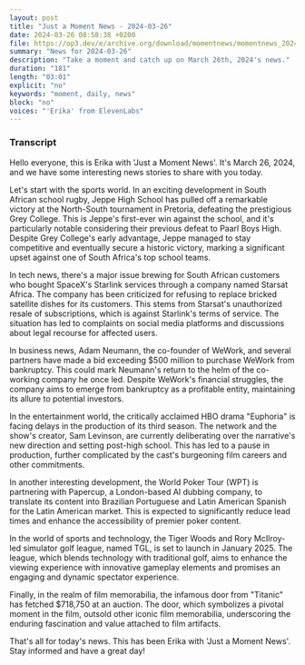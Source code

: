 ```yaml
---
layout: post
title: "Just a Moment News - 2024-03-26"
date: 2024-03-26 08:58:38 +0200
file: https://op3.dev/e/archive.org/download/momentnews/momentnews_2024-03-26.mp3
summary: "News for 2024-03-26"
description: "Take a moment and catch up on March 26th, 2024's news."
duration: "181"
length: "03:01"
explicit: "no"
keywords: "moment, daily, news"
block: "no"
voices: "'Erika' from ElevenLabs"
---
```


### Transcript

Hello everyone, this is Erika with 'Just a Moment News'. It's March 26, 2024, and we have some interesting news stories to share with you today.

Let's start with the sports world. In an exciting development in South African school rugby, Jeppe High School has pulled off a remarkable victory at the North-South tournament in Pretoria, defeating the prestigious Grey College. This is Jeppe's first-ever win against the school, and it's particularly notable considering their previous defeat to Paarl Boys High. Despite Grey College's early advantage, Jeppe managed to stay competitive and eventually secure a historic victory, marking a significant upset against one of South Africa's top school teams.

In tech news, there's a major issue brewing for South African customers who bought SpaceX's Starlink services through a company named Starsat Africa. The company has been criticized for refusing to replace bricked satellite dishes for its customers. This stems from Starsat's unauthorized resale of subscriptions, which is against Starlink's terms of service. The situation has led to complaints on social media platforms and discussions about legal recourse for affected users.

In business news, Adam Neumann, the co-founder of WeWork, and several partners have made a bid exceeding $500 million to purchase WeWork from bankruptcy. This could mark Neumann's return to the helm of the co-working company he once led. Despite WeWork's financial struggles, the company aims to emerge from bankruptcy as a profitable entity, maintaining its allure to potential investors.

In the entertainment world, the critically acclaimed HBO drama "Euphoria" is facing delays in the production of its third season. The network and the show's creator, Sam Levinson, are currently deliberating over the narrative's new direction and setting post-high school. This has led to a pause in production, further complicated by the cast's burgeoning film careers and other commitments.

In another interesting development, the World Poker Tour (WPT) is partnering with Papercup, a London-based AI dubbing company, to translate its content into Brazilian Portuguese and Latin American Spanish for the Latin American market. This is expected to significantly reduce lead times and enhance the accessibility of premier poker content.

In the world of sports and technology, the Tiger Woods and Rory McIlroy-led simulator golf league, named TGL, is set to launch in January 2025. The league, which blends technology with traditional golf, aims to enhance the viewing experience with innovative gameplay elements and promises an engaging and dynamic spectator experience.

Finally, in the realm of film memorabilia, the infamous door from "Titanic" has fetched $718,750 at an auction. The door, which symbolizes a pivotal moment in the film, outsold other iconic film memorabilia, underscoring the enduring fascination and value attached to film artifacts.

That's all for today's news. This has been Erika with 'Just a Moment News'. Stay informed and have a great day!

